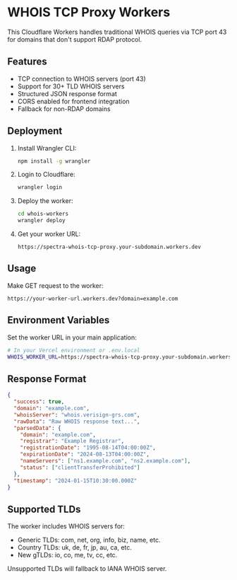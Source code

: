 # WHOIS TCP Proxy Workers

This Cloudflare Workers handles traditional WHOIS queries via TCP port 43 for domains that don't support RDAP protocol.

## Features

- TCP connection to WHOIS servers (port 43)
- Support for 30+ TLD WHOIS servers
- Structured JSON response format
- CORS enabled for frontend integration
- Fallback for non-RDAP domains

## Deployment

1. Install Wrangler CLI:
   ```bash
   npm install -g wrangler
   ```

2. Login to Cloudflare:
   ```bash
   wrangler login
   ```

3. Deploy the worker:
   ```bash
   cd whois-workers
   wrangler deploy
   ```

4. Get your worker URL:
   ```
   https://spectra-whois-tcp-proxy.your-subdomain.workers.dev
   ```

## Usage

Make GET request to the worker:
```
https://your-worker-url.workers.dev?domain=example.com
```

## Environment Variables

Set the worker URL in your main application:
```bash
# In your Vercel environment or .env.local
WHOIS_WORKER_URL=https://spectra-whois-tcp-proxy.your-subdomain.workers.dev
```

## Response Format

```json
{
  "success": true,
  "domain": "example.com",
  "whoisServer": "whois.verisign-grs.com",
  "rawData": "Raw WHOIS response text...",
  "parsedData": {
    "domain": "example.com",
    "registrar": "Example Registrar",
    "registrationDate": "1995-08-14T04:00:00Z",
    "expirationDate": "2024-08-13T04:00:00Z",
    "nameServers": ["ns1.example.com", "ns2.example.com"],
    "status": ["clientTransferProhibited"]
  },
  "timestamp": "2024-01-15T10:30:00.000Z"
}
```

## Supported TLDs

The worker includes WHOIS servers for:
- Generic TLDs: com, net, org, info, biz, name, etc.
- Country TLDs: uk, de, fr, jp, au, ca, etc.
- New gTLDs: io, co, me, tv, cc, etc.

Unsupported TLDs will fallback to IANA WHOIS server.